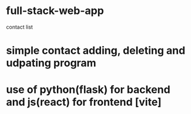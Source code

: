 # full-stack-web-app
 contact list
# simple contact adding, deleting and udpating program
# use of python(flask) for backend and js(react) for frontend [vite]
